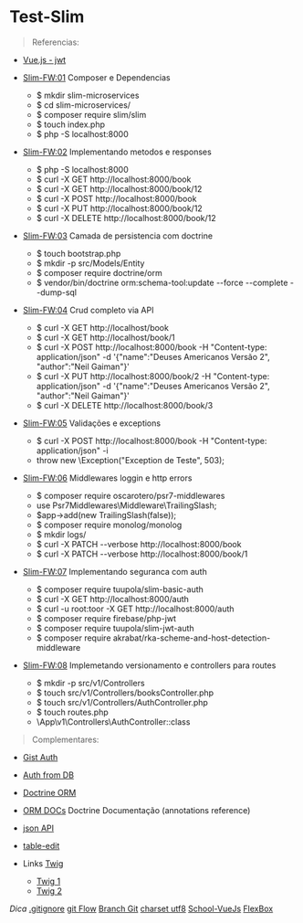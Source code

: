 # Test-Slim

> Referencias:

* [Vue.js - jwt](https://imasters.com.br/back-end/trabalhando-autenticacao-com-jwt-e-vue-2)

* [Slim-FW:01](https://medium.com/@fidelissauro/slim-framework-criando-microservices-01-composer-e-depend%C3%AAncias-f9c8b8798205) Composer e Dependencias
	* $ mkdir slim-microservices
	* $ cd slim-microservices/
	* $ composer require slim/slim
	* $ touch index.php
	* $ php -S localhost:8000
* [Slim-FW:02](https://medium.com/@fidelissauro/slim-framework-criando-microservices-02-implementando-m%C3%A9todos-e-responses-http-708570fa748d) Implementando metodos e responses
	* $ php -S localhost:8000
	* $ curl -X GET http://localhost:8000/book
	* $ curl -X GET http://localhost:8000/book/12
	* $ curl -X POST http://localhost:8000/book
	* $ curl -X PUT http://localhost:8000/book/12
	* $ curl -X DELETE http://localhost:8000/book/12

* [Slim-FW:03](https://medium.com/@fidelissauro/slim-framework-criando-microservices-03-camada-de-persist%C3%AAncia-com-doctrine-e-data-mapping-a15df5483bc2) Camada de persistencia com doctrine
	* $ touch bootstrap.php
	* $ mkdir -p src/Models/Entity
	* $ composer require doctrine/orm
	* $ vendor/bin/doctrine orm:schema-tool:update --force --complete --dump-sql
* [Slim-FW:04](https://medium.com/@fidelissauro/slim-framework-criando-microservices-04-crud-completo-via-api-com-doctrine-13e839432610) Crud completo via API
	* $ curl -X GET http://localhost/book
	* $ curl -X GET http://localhost/book/1
	* $ curl -X POST http://localhost:8000/book -H "Content-type: application/json" -d '{"name":"Deuses Americanos Versão 2", "author":"Neil Gaiman"}'
	* $ curl -X PUT http://localhost:8000/book/2 -H "Content-type: application/json" -d '{"name":"Deuses Americanos Versão 2", "author":"Neil Gaiman"}'
	* $ curl -X DELETE http://localhost:8000/book/3

* [Slim-FW:05](https://medium.com/@fidelissauro/slim-framework-criando-microservices-05-valida%C3%A7%C3%B5es-e-exceptions-na-api-fd1f48087a2d) Validações e exceptions
	* $ curl -X POST http://localhost:8000/book -H "Content-type: application/json" -i
	* throw new \Exception("Exception de Teste", 503);
* [Slim-FW:06](https://medium.com/@fidelissauro/slim-framework-criando-microservices-06-middlewares-logging-e-http-errors-fallback-8b45bd6ce85c) Middlewares loggin e http errors
	* $ composer require oscarotero/psr7-middlewares
	* use Psr7Middlewares\Middleware\TrailingSlash;
	* $app->add(new TrailingSlash(false));
	* $ composer require monolog/monolog
	* $ mkdir logs/
	* $ curl -X PATCH  --verbose http://localhost:8000/book
	* $ curl -X PATCH  --verbose http://localhost:8000/book/1
* [Slim-FW:07](https://medium.com/@fidelissauro/slim-framework-criando-microservices-07-implementando-seguran%C3%A7a-b%C3%A1sica-com-http-auth-e-proxy-ed6dd6d517f4) Implementando seguranca com auth
	* $ composer require tuupola/slim-basic-auth
	* $ curl -X GET http://localhost:8000/auth
	* $ curl -u root:toor -X GET http://localhost:8000/auth
	* $ composer require firebase/php-jwt
	* $ composer require tuupola/slim-jwt-auth
	* $ composer require akrabat/rka-scheme-and-host-detection-middleware
	
* [Slim-FW:08](https://medium.com/@fidelissauro/lim-framework-criando-microservices-08-implementando-versionamento-e-controllers-para-as-routes-4572b67716cc) Implemetando versionamento e controllers para routes
	* $ mkdir -p src/v1/Controllers
	* $ touch src/v1/Controllers/booksController.php
	* $ touch src/v1/Controllers/AuthController.php
	* $ touch routes.php
	* \App\v1\Controllers\AuthController::class

> Complementares:

* [Gist Auth](https://packagist.org/packages/tuupola/slim-basic-auth)

* [Auth from DB](http://www.appelsiini.net/2014/slim-database-basic-authentication)

* [Doctrine ORM](https://www.webdevbr.com.br/instalando-o-doctrine-orm-como-criar-um-crud-com-php)

* [ORM DOCs](https://www.doctrine-project.org/projects/doctrine-orm/en/latest/reference/annotations-reference.html#annref_column) Doctrine Documentação (annotations reference)

* [json API](https://jsonplaceholder.typicode.com/)

* [table-edit](https://markcell.github.io/jquery-tabledit/#examples)

* Links [Twig](https://twig.symfony.com/)
	* [Twig 1](http://www.diegobrocanelli.com.br/php/twig-a-super-engine-template-para-php/)
	* [Twig 2](http://www.devfuria.com.br/php/introducao-ao-twig-template/)

*Dica*
[.gitignore](https://gist.github.com/kelvinst/7d508da482d13bb301c9)
[git Flow](http://danielkummer.github.io/git-flow-cheatsheet/index.pt_BR.html)
[Branch Git](https://nvie.com/posts/a-successful-git-branching-model/)
[charset utf8](https://www.fileformat.info/info/charset/UTF-8/list.htm)
[School-VueJs](https://github.com/Webschool-io/vuejs-2-na-pratica/tree/master/Apostila)
[FlexBox](https://demos.scotch.io/visual-guide-to-css3-flexbox-flexbox-playground/demos/)
